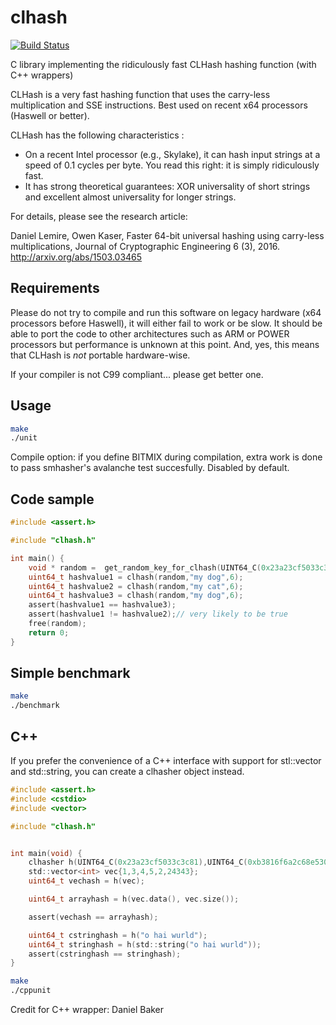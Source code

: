 # clhash
[![Build Status](https://travis-ci.org/lemire/clhash.png)](https://travis-ci.org/lemire/clhash)

C library implementing the ridiculously fast CLHash hashing function (with C++ wrappers)


 CLHash is a very fast hashing function that uses the
 carry-less multiplication and SSE instructions.
 Best used on recent x64 processors (Haswell or better).

CLHash has the following characteristics :

* On a recent Intel processor (e.g., Skylake), it can hash input strings at a speed of 0.1 cycles per byte. You read this right: it is simply ridiculously fast.
* It has strong theoretical guarantees: XOR universality of short strings and excellent almost universality for longer strings.

For details, please see the research article:

Daniel Lemire, Owen Kaser, Faster 64-bit universal hashing using carry-less multiplications, Journal of Cryptographic Engineering 6 (3), 2016. http://arxiv.org/abs/1503.03465

## Requirements


Please do not try to compile and run this software on legacy hardware (x64 processors
before Haswell), it will either fail to work or be slow. It should be able to port
the code to other architectures such as ARM or POWER processors but performance is
unknown at this point. And, yes, this means that CLHash is *not* portable hardware-wise.

If your compiler is not C99 compliant... please get better one.




## Usage

 ```bash
 make
 ./unit
 ```
Compile option: if you define BITMIX during compilation, extra work is done to
pass smhasher's avalanche test succesfully. Disabled by default.

## Code sample

```C
#include <assert.h>

#include "clhash.h"

int main() {
    void * random =  get_random_key_for_clhash(UINT64_C(0x23a23cf5033c3c81),UINT64_C(0xb3816f6a2c68e530));
    uint64_t hashvalue1 = clhash(random,"my dog",6);
    uint64_t hashvalue2 = clhash(random,"my cat",6);
    uint64_t hashvalue3 = clhash(random,"my dog",6);
    assert(hashvalue1 == hashvalue3);
    assert(hashvalue1 != hashvalue2);// very likely to be true
    free(random);
    return 0;
}
```

## Simple benchmark

 ```bash
 make
 ./benchmark
 ```

 ## C++

If you prefer the convenience of a C++ interface with support for stl::vector and std::string,
you can create a clhasher object instead.

```C
#include <assert.h>
#include <cstdio>
#include <vector>

#include "clhash.h"


int main(void) {
    clhasher h(UINT64_C(0x23a23cf5033c3c81),UINT64_C(0xb3816f6a2c68e530));
    std::vector<int> vec{1,3,4,5,2,24343};
    uint64_t vechash = h(vec);

    uint64_t arrayhash = h(vec.data(), vec.size());

    assert(vechash == arrayhash);

    uint64_t cstringhash = h("o hai wurld");
    uint64_t stringhash = h(std::string("o hai wurld"));
    assert(cstringhash == stringhash);
}
```

 ```bash
 make
 ./cppunit
 ```


Credit for C++ wrapper: Daniel Baker
